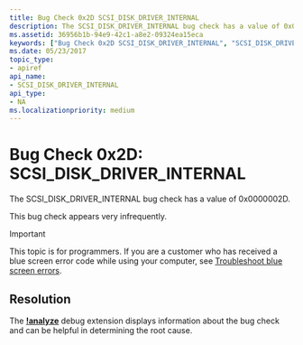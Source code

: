 ```yaml
---
title: Bug Check 0x2D SCSI_DISK_DRIVER_INTERNAL
description: The SCSI_DISK_DRIVER_INTERNAL bug check has a value of 0x0000002D.This bug check appears very infrequently.
ms.assetid: 36956b1b-94e9-42c1-a8e2-09324ea15eca
keywords: ["Bug Check 0x2D SCSI_DISK_DRIVER_INTERNAL", "SCSI_DISK_DRIVER_INTERNAL"]
ms.date: 05/23/2017
topic_type:
- apiref
api_name:
- SCSI_DISK_DRIVER_INTERNAL
api_type:
- NA
ms.localizationpriority: medium
---
```


# Bug Check 0x2D: SCSI\_DISK\_DRIVER\_INTERNAL


The SCSI\_DISK\_DRIVER\_INTERNAL bug check has a value of 0x0000002D.

This bug check appears very infrequently.

> [!IMPORTANT]
> This topic is for programmers. If you are a customer who has received a blue screen error code while using your computer, see [Troubleshoot blue screen errors](https://support.microsoft.com/help/14238/windows-10-troubleshoot-blue-screen-errors).



## Resolution 
The [**!analyze**](https://docs.microsoft.com/windows-hardware/drivers/debugger/-analyze) debug extension displays information about the bug check and can be helpful in determining the root cause.
 




